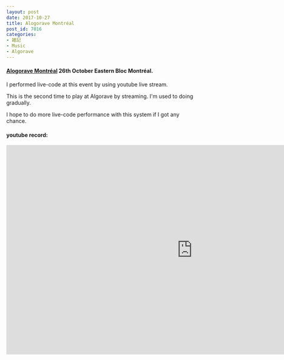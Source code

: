 ```yaml
---
layout: post
date: 2017-10-27
title: Alogorave Montréal
post_id: 7016
categories: 
- 雑記
- Music
- Algorave
---
```


#### [Alogorave Montréal][1] 26th October Eastern Bloc Montréal.

I performed live-code at this event by using youtube live stream.

This is the second time to play at Algorave by streaming. I'm used to doing gradually.

I hope to do more live-code performance with this system if I got any chance.

#### youtube record:

<iframe width="980" height="551" src="https://www.youtube.com/embed/uN2ULm5Siro" frameborder="0" allowfullscreen></iframe>

[1]: https://easternbloc.ca/fr/expos-events/evenements/algorave
